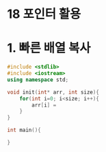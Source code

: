 18 포인터 활용
===

# 1. 빠른 배열 복사

```c++
#include <stdlib>
#include <iostream>
using namespace std;

void init(int* arr, int size){
    for(int i=0; i<size; i++){
        arr[i] = 
    }
}

int main(){

}
```